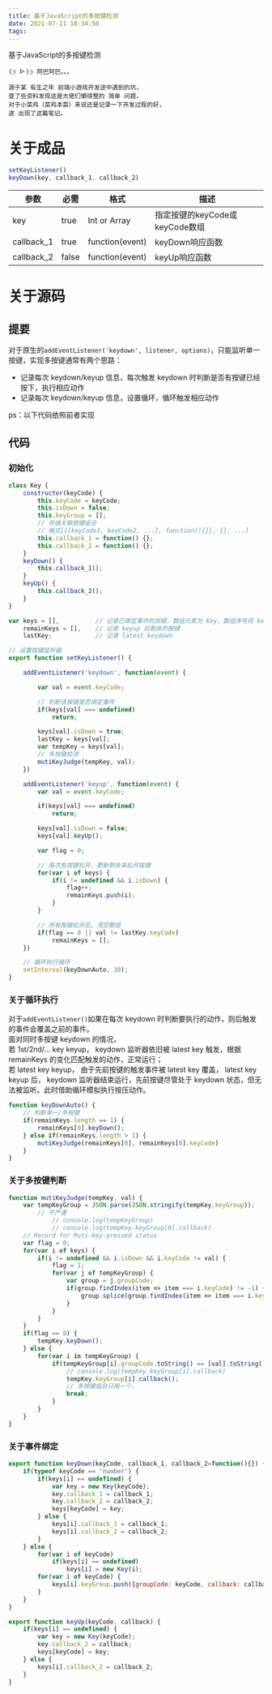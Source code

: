 ```yaml
---
title: 基于JavaScript的多按键检测
date: 2021-07-21 18:34:50
tags:
---
```

基于JavaScript的多按键检测
```
(੭ ᐕ)੭ 阿巴阿巴。。。

源于某 有生之年 前端小游戏开发途中遇到的坑，
查了些资料发现这是大佬们懒得整的 简单 问题，
对于小菜鸡（菜鸡本菜）来说还是记录一下开发过程的好，
遂 出现了这篇笔记。
```
# 关于成品
```javascript
setKeyListener()
keyDown(key, callback_1, callback_2)
```
| 参数 | 必需 | 格式 | 描述 |
| - | - | - | - |
| key | true | Int or Array | 指定按键的keyCode或keyCode数组 |
| callback_1 | true | function(event) | keyDown响应函数 |
| callback_2 | false | function(event) | keyUp响应函数 |
# 关于源码
## 提要
对于原生的```addEventListener('keydown', listener, options)```，只能监听单一按键，实现多按键通常有两个思路：
- 记录每次 keydown/keyup 信息，每次触发 keydown 时判断是否有按键已经按下，执行相应动作
- 记录每次 keydown/keyup 信息，设置循环，循环触发相应动作

ps：以下代码依照前者实现
## 代码
### 初始化
```javascript
class Key {
    constructor(keyCode) {
        this.keyCode = keyCode;
        this.isDown = false;
        this.keyGroup = [];
        // 存储关联按键组合
        // 格式[{[keyCode1, keyCode2, ...], function(){}}, {}, ...]
        this.callback_1 = function() {};
        this.callback_2 = function() {};
    }
    keyDown() {
        this.callback_1();
    }
    keyUp() {
        this.callback_2();
    }
}
```
```javascript
var keys = [],          // 记录已绑定事件的按键，数组元素为 Key，数组序号同 keyCode
    remainKeys = [],    // 记录 keyup 后剩余的按键
    lastKey;            // 记录 latest keydown
```
```javascript
// 设置按键监听器
export function setKeyListener() {

    addEventListener('keydown', function(event) {

        var val = event.keyCode;

        // 判断该按键是否绑定事件
        if(keys[val] === undefined)
            return;

        keys[val].isDown = true;
        lastKey = keys[val];
        var tempKey = keys[val];
        // 多按键检测
        mutiKeyJudge(tempKey, val);
    })

    addEventListener('keyup', function(event) {
        var val = event.keyCode;

        if(keys[val] === undefined)
            return;

        keys[val].isDown = false;
        keys[val].keyUp();

        var flag = 0;

        // 每次有按键松开，更新剩余未松开按键
        for(var i of keys) {
            if(i != undefined && i.isDown) {
                flag++;
                remainKeys.push(i);
            }
        }

        // 所有按键松开后，清空数组
        if(flag == 0 || val != lastKey.keyCode) 
            remainKeys = [];
    })

    // 循环执行循环
    setInterval(keyDownAuto, 30);
}
```
### 关于循环执行
对于```addEventListener()```如果在每次 keydown 时判断要执行的动作，则后触发的事件会覆盖之前的事件。  
面对同时多按键 keydown 的情况，  
若 1st/2nd/... key keyup， keydown 监听器依旧被 latest key 触发，根据 remainKeys 的变化匹配触发的动作，正常运行；  
若 latest key keyup， 由于先前按键的触发事件被 latest key 覆盖， latest key keyup 后， keydown 监听器结束运行，先前按键尽管处于 keydown 状态，但无法被监听。此时借助循环模拟执行按压动作。
```javascript
function keyDownAuto() {
    // 判断单一/多按键
    if(remainKeys.length == 1) {
        remainKeys[0].keyDown();
    } else if(remainKeys.length > 1) {
        mutiKeyJudge(remainKeys[0], remainKeys[0].keyCode)
    }
}
```
### 关于多按键判断
```javascript
function mutiKeyJudge(tempKey, val) {
    var tempKeyGroup = JSON.parse(JSON.stringify(tempKey.keyGroup));
        // 不严谨
            // console.log(tempKeyGroup)
            // console.log(tempKey.keyGroup[0].callback)
    // Record for Muti-key-pressed status
    var flag = 0;
    for(var i of keys) {
        if(i != undefined && i.isDown && i.keyCode != val) {
            flag = 1;
            for(var j of tempKeyGroup) {
                var group = j.groupCode;
                if(group.findIndex(item => item === i.keyCode) != -1) {
                    group.splice(group.findIndex(item => item === i.keyCode), 1);
                }
            }
        }
    }
    if(flag == 0) {
        tempKey.keyDown();
    } else {
        for(var i in tempKeyGroup) {
            if(tempKeyGroup[i].groupCode.toString() == [val].toString()) {
                // console.log(tempKey.keyGroup[i].callback)
                tempKey.keyGroup[i].callback();
                // 多按键组合只用一个，
                break;
            }
        }
    }
}
```
### 关于事件绑定
```javascript
export function keyDown(keyCode, callback_1, callback_2=function(){}) {
    if(typeof keyCode == 'number') {
        if(keys[i] == undefined) {
            var key = new Key(keyCode);
            key.callback_1 = callback_1;
            key.callback_2 = callback_2;
            keys[keyCode] = key;
        } else {
            keys[i].callback_1 = callback_1;
            keys[i].callback_2 = callback_2;
        }
    } else {
        for(var i of keyCode) 
            if(keys[i] == undefined) 
                keys[i] = new Key(i);
        for(var i of keyCode) {
            keys[i].keyGroup.push({groupCode: keyCode, callback: callback_1})
        }
    }
}

export function keyUp(keyCode, callback) {
    if(keys[i] == undefined) {
        var key = new Key(keyCode);
        key.callback_2 = callback;
        keys[keyCode] = key;
    } else {
        keys[i].callback_2 = callback_2;
    }
}
```